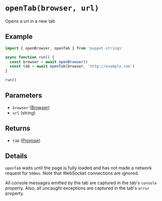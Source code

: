 # `openTab(browser, url)`
Opens a url in a new tab

## Example
```js
import { openBrowser, openTab } from 'puppet-strings'

async function run() {
  const browser = await openBrowser()
  const tab = await openTab(browser, 'http://example.com')
}

run()
```

## Parameters
* `browser` ([Browser](../../interface#browser-object))
* `url` (string)

## Returns
* `tab` ([Promise<Tab>](../../interface#tab-object))

## Details
`openTab` waits until the page is fully loaded and has not made a network
request for `500ms`. Note that WebSocket connections are ignored.

All console messages emitted by the tab are captured in the tab's `console`
property. Also, all uncaught exceptions are captured in the tab's `error`
property.
